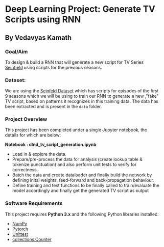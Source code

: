 # Deep Learning Project: Generate TV Scripts using RNN

## By Vedavyas Kamath

### Goal/Aim
To design & build a RNN that will generate a new script for TV Series [Seinfield](https://en.wikipedia.org/wiki/Seinfeld) using scripts for the previous seasons.

### Dataset:
We are using the [Seinfeld Dataset](https://www.kaggle.com/thec03u5/seinfeld-chronicles#scripts.csv) which has scripts for episodes of the first 9 seasons which we will be using to train our RNN to generate a new ,"fake" TV script, based on patterns it recognizes in this training data. The data has been extracted and is present in the `data` folder. 

### Project Overview
This project has been completed under a single Jupyter notebook, the details for which are below:

**Notebook : dlnd_tv_script_generation.ipynb**
* Load in & explore the data.
* Prepare/pre-process the data for analysis (create lookup table & tokenize punctuation) and also perform unit tests to verify for correctness.
* Batch the data and create dataloader and finally build the network by defining inital weights, feed-forward and back-propagation behaviour.
* Define training and test functions to be finally called to train/evaluate the model accordingly and finally get the generated TV script as output


### Software Requirements
This project requires **Python 3.x** and the following Python libraries installed:

- [NumPy](http://www.numpy.org/)
- [Pytorch](https://pytorch.org/)
- [Unittest](https://docs.python.org/2/library/unittest.html)
- [collections.Counter](https://docs.python.org/2/library/collections.html#collections.Counter)